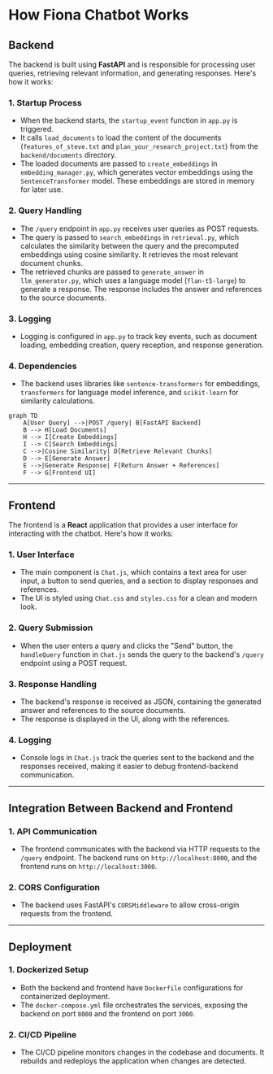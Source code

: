 # How Fiona Chatbot Works

## Backend

The backend is built using **FastAPI** and is responsible for processing user queries, retrieving relevant information, and generating responses. Here's how it works:

### 1. Startup Process
- When the backend starts, the `startup_event` function in `app.py` is triggered.
- It calls `load_documents` to load the content of the documents (`features_of_steve.txt` and `plan_your_research_project.txt`) from the `backend/documents` directory.
- The loaded documents are passed to `create_embeddings` in `embedding_manager.py`, which generates vector embeddings using the `SentenceTransformer` model. These embeddings are stored in memory for later use.

### 2. Query Handling
- The `/query` endpoint in `app.py` receives user queries as POST requests.
- The query is passed to `search_embeddings` in `retrieval.py`, which calculates the similarity between the query and the precomputed embeddings using cosine similarity. It retrieves the most relevant document chunks.
- The retrieved chunks are passed to `generate_answer` in `llm_generator.py`, which uses a language model (`flan-t5-large`) to generate a response. The response includes the answer and references to the source documents.

### 3. Logging
- Logging is configured in `app.py` to track key events, such as document loading, embedding creation, query reception, and response generation.

### 4. Dependencies
- The backend uses libraries like `sentence-transformers` for embeddings, `transformers` for language model inference, and `scikit-learn` for similarity calculations.

```mermaid
graph TD
    A[User Query] -->|POST /query| B[FastAPI Backend]
    B --> H[Load Documents]
    H --> I[Create Embeddings]
    I --> C[Search Embeddings]
    C -->|Cosine Similarity| D[Retrieve Relevant Chunks]
    D --> E[Generate Answer]
    E -->|Generate Response| F[Return Answer + References]
    F --> G[Frontend UI]
```

---

## Frontend

The frontend is a **React** application that provides a user interface for interacting with the chatbot. Here's how it works:

### 1. User Interface
- The main component is `Chat.js`, which contains a text area for user input, a button to send queries, and a section to display responses and references.
- The UI is styled using `Chat.css` and `styles.css` for a clean and modern look.

### 2. Query Submission
- When the user enters a query and clicks the "Send" button, the `handleQuery` function in `Chat.js` sends the query to the backend's `/query` endpoint using a POST request.

### 3. Response Handling
- The backend's response is received as JSON, containing the generated answer and references to the source documents.
- The response is displayed in the UI, along with the references.

### 4. Logging
- Console logs in `Chat.js` track the queries sent to the backend and the responses received, making it easier to debug frontend-backend communication.

---

## Integration Between Backend and Frontend

### 1. API Communication
- The frontend communicates with the backend via HTTP requests to the `/query` endpoint. The backend runs on `http://localhost:8000`, and the frontend runs on `http://localhost:3000`.

### 2. CORS Configuration
- The backend uses FastAPI's `CORSMiddleware` to allow cross-origin requests from the frontend.

---

## Deployment

### 1. Dockerized Setup
- Both the backend and frontend have `Dockerfile` configurations for containerized deployment.
- The `docker-compose.yml` file orchestrates the services, exposing the backend on port `8000` and the frontend on port `3000`.

### 2. CI/CD Pipeline
- The CI/CD pipeline monitors changes in the codebase and documents. It rebuilds and redeploys the application when changes are detected.